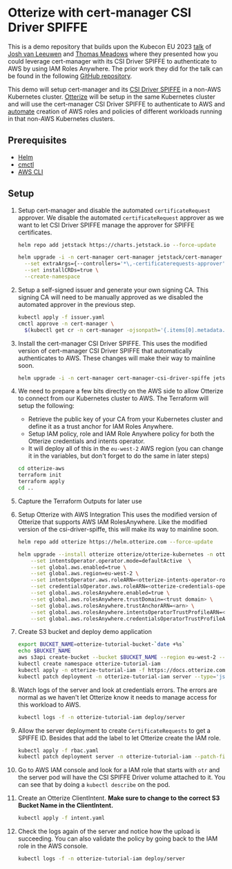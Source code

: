 # Otterize with cert-manager CSI Driver SPIFFE

This is a demo repository that builds upon the Kubecon EU 2023 [talk](https://kccnceu2023.sched.com/event/1HyVN/cert-manager-can-do-spiffe-solving-multi-cloud-workload-identity-using-a-de-facto-standard-tool-thomas-meadows-jetstack-joshua-van-leeuwen-diagrid) of [Josh van Leeuwen](https://github.com/JoshVanL) and [Thomas Meadows](https://github.com/ChaosInTheCRD) where they presented how you could leverage cert-manager with its CSI Driver SPIFFE to authenticate to AWS by using IAM Roles Anywhere. The prior work they did for the talk can be found in the following [GitHub repository](https://github.com/JoshVanL/kubecon-2023-spiffe).

This demo will setup cert-manager and its [CSI Driver SPIFFE](https://cert-manager.io/docs/usage/csi-driver-spiffe/) in a non-AWS Kubernetes cluster. [Otterize](https://docs.otterize.com/overview/installation) will be setup in the same Kubernetes cluster and will use the cert-manager CSI Driver SPIFFE to authenticate to AWS and [automate](https://docs.otterize.com/features/aws-iam/tutorials/aws-iam-eks) creation of AWS roles and policies of different workloads running in that non-AWS Kubernetes clusters.

## Prerequisites

* [Helm](https://helm.sh/docs/intro/install/)
* [cmctl](https://cert-manager.io/docs/reference/cmctl/)
* [AWS CLI](https://docs.aws.amazon.com/cli/latest/userguide/getting-started-install.html)

## Setup

1. Setup cert-manager and disable the automated `certificateRequest` approver. We disable the automated `certificateRequest` approver as we want to let CSI Driver SPIFFE manage the approver for SPIFFE certificates.

    ```bash
    helm repo add jetstack https://charts.jetstack.io --force-update

    helm upgrade -i -n cert-manager cert-manager jetstack/cert-manager \
      --set extraArgs={--controllers='*\,-certificaterequests-approver'} \
      --set installCRDs=true \
      --create-namespace
    ```

1. Setup a self-signed issuer and generate your own signing CA. This signing CA will need to be manually approved as we disabled the automated approver in the previous step.

    ```bash
    kubectl apply -f issuer.yaml
    cmctl approve -n cert-manager \
      $(kubectl get cr -n cert-manager -ojsonpath='{.items[0].metadata.name}')
    ```

1. Install the cert-manager CSI Driver SPIFFE. This uses the modified version of cert-manager CSI Driver SPIFFE that automatically authenticates to AWS. These changes will make their way to mainline soon.

    ```bash
    helm upgrade -i -n cert-manager cert-manager-csi-driver-spiffe jetstack/cert-manager-csi-driver-spiffe -f values.yaml
    ```

1. We need to prepare a few bits directly on the AWS side to allow Otterize to connect from our Kubernetes cluster to AWS. The Terraform will setup the following:

    * Retrieve the public key of your CA from your Kubernetes cluster and define it as a trust anchor for IAM Roles Anywhere.
    * Setup IAM policy, role and IAM Role Anywhere policy for both the Otterize credentials and intents operator.
    * It will deploy all of this in the `eu-west-2` AWS region (you can change it in the variables, but don't forget to do the same in later steps)

    ```bash
    cd otterize-aws
    terraform init
    terraform apply
    cd ..
    ```

1. Capture the Terraform Outputs for later use

1. Setup Otterize with AWS Integration
   This uses the modified version of Otterize that supports AWS IAM RolesAnywhere. Like the modified version of the csi-driver-spiffe, this will make its way to mainline soon.

    ```bash
    helm repo add otterize https://helm.otterize.com --force-update
    
    helm upgrade --install otterize otterize/otterize-kubernetes -n otterize-system -f values-otterize.yaml --create-namespace \
        --set intentsOperator.operator.mode=defaultActive  \
        --set global.aws.enabled=true \
        --set global.aws.region=eu-west-2 \
        --set intentsOperator.aws.roleARN=<otterize-intents-operator-role-arn from Terraform output> \
        --set credentialsOperator.aws.roleARN=<otterize-credentials-operator-role-arn from Terraform output> \
        --set global.aws.rolesAnywhere.enabled=true \
        --set global.aws.rolesAnywhere.trustDomain=<trust domain> \
        --set global.aws.rolesAnywhere.trustAnchorARN=<arn> \
        --set global.aws.rolesAnywhere.intentsOperatorTrustProfileARN=<arn> \
        --set global.aws.rolesAnywhere.credentialsOperatorTrustProfileARN=<arn>
    ```

1. Create S3 bucket and deploy demo application

    ```bash
    export BUCKET_NAME=otterize-tutorial-bucket-`date +%s`
    echo $BUCKET_NAME
    aws s3api create-bucket --bucket $BUCKET_NAME --region eu-west-2 --create-bucket-configuration LocationConstraint=eu-west-2
    kubectl create namespace otterize-tutorial-iam
    kubectl apply -n otterize-tutorial-iam -f https://docs.otterize.com/code-examples/aws-iam-eks/client-and-server.yaml
    kubectl patch deployment -n otterize-tutorial-iam server --type='json' -p="[{\"op\": \"replace\", \"path\": \"/spec/template/spec/containers/0/env\", \"value\": [{\"name\": \"BUCKET_NAME\", \"value\": \"$BUCKET_NAME\"}]}]"
    ```

1. Watch logs of the server and look at credentials errors. The errors are normal as we haven't let Otterize know it needs to manage access for this workload to AWS.

    ```bash
    kubectl logs -f -n otterize-tutorial-iam deploy/server
    ```

1. Allow the server deployment to create `CertificateRequests` to get a SPIFFE ID. Besides that add the label to let Otterize create the IAM role.

    ```bash
    kubectl apply -f rbac.yaml
    kubectl patch deployment server -n otterize-tutorial-iam --patch-file server-patch.yaml
    ```

1. Go to AWS IAM console and look for a IAM role that starts with `otr` and the server pod will have the CSI SPIFFE Driver volume attached to it. You can see that by doing a `kubectl describe` on the pod.

1. Create an Otterize ClientIntent. **Make sure to change to the correct S3 Bucket Name in the ClientIntent.**

    ```bash
    kubectl apply -f intent.yaml
    ```

1. Check the logs again of the server and notice how the upload is succeeding. You can also validate the policy by going back to the IAM role in the AWS console.

    ```bash
    kubectl logs -f -n otterize-tutorial-iam deploy/server
    ```
